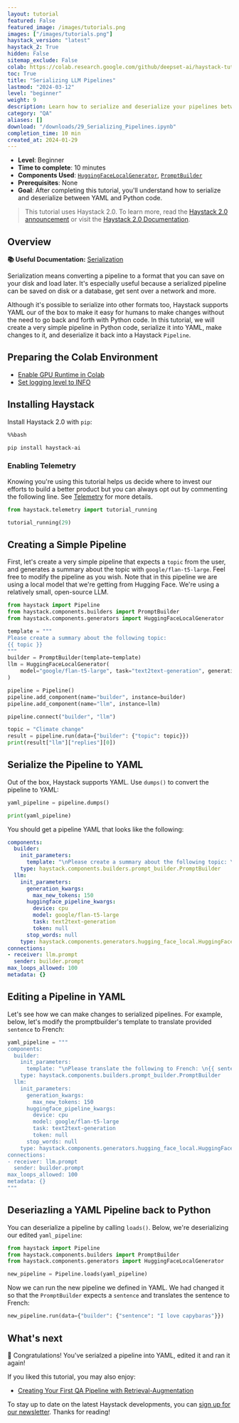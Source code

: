 ```yaml
---
layout: tutorial
featured: False
featured_image: /images/tutorials.png
images: ["/images/tutorials.png"]
haystack_version: "latest"
haystack_2: True
hidden: False
sitemap_exclude: False
colab: https://colab.research.google.com/github/deepset-ai/haystack-tutorials/blob/main/tutorials/29_Serializing_Pipelines.ipynb
toc: True
title: "Serializing LLM Pipelines"
lastmod: "2024-03-12"
level: "beginner"
weight: 9
description: Learn how to serialize and deserialize your pipelines between YAML and Python
category: "QA"
aliases: []
download: "/downloads/29_Serializing_Pipelines.ipynb"
completion_time: 10 min
created_at: 2024-01-29
---
```

    


- **Level**: Beginner
- **Time to complete**: 10 minutes
- **Components Used**: [`HuggingFaceLocalGenerator`](https://docs.haystack.deepset.ai/v2.0/docs/huggingfacelocalgenerator), [`PromptBuilder`](https://docs.haystack.deepset.ai/v2.0/docs/promptbuilder)
- **Prerequisites**: None
- **Goal**: After completing this tutorial, you'll understand how to serialize and deserialize between YAML and Python code.

> This tutorial uses Haystack 2.0. To learn more, read the [Haystack 2.0 announcement](https://haystack.deepset.ai/blog/haystack-2-release) or visit the [Haystack 2.0 Documentation](https://docs.haystack.deepset.ai/docs/intro).

## Overview

**📚 Useful Documentation:** [Serialization](https://docs.haystack.deepset.ai/v2.0/docs/serialization)

Serialization means converting a pipeline to a format that you can save on your disk and load later. It's especially useful because a serialized pipeline can be saved on disk or a database, get sent over a network and more. 

Although it's possible to serialize into other formats too, Haystack supports YAML our of the box to make it easy for humans to make changes without the need to go back and forth with Python code. In this tutorial, we will create a very simple pipeline in Python code, serialize it into YAML, make changes to it, and deserialize it back into a Haystack `Pipeline`.

## Preparing the Colab Environment

- [Enable GPU Runtime in Colab](https://docs.haystack.deepset.ai/v2.0/docs/enabling-gpu-acceleration)
- [Set logging level to INFO](https://docs.haystack.deepset.ai/v2.0/docs/logging)

## Installing Haystack

Install Haystack 2.0 with `pip`:


```bash
%%bash

pip install haystack-ai
```

### Enabling Telemetry

Knowing you're using this tutorial helps us decide where to invest our efforts to build a better product but you can always opt out by commenting the following line. See [Telemetry](https://docs.haystack.deepset.ai/v2.0/docs/enabling-telemetry) for more details.


```python
from haystack.telemetry import tutorial_running

tutorial_running(29)
```

## Creating a Simple Pipeline

First, let's create a very simple pipeline that expects a `topic` from the user, and generates a summary about the topic with `google/flan-t5-large`. Feel free to modify the pipeline as you wish. Note that in this pipeline we are using a local model that we're getting from Hugging Face. We're using a relatively small, open-source LLM.


```python
from haystack import Pipeline
from haystack.components.builders import PromptBuilder
from haystack.components.generators import HuggingFaceLocalGenerator

template = """
Please create a summary about the following topic:
{{ topic }}
"""
builder = PromptBuilder(template=template)
llm = HuggingFaceLocalGenerator(
    model="google/flan-t5-large", task="text2text-generation", generation_kwargs={"max_new_tokens": 150}
)

pipeline = Pipeline()
pipeline.add_component(name="builder", instance=builder)
pipeline.add_component(name="llm", instance=llm)

pipeline.connect("builder", "llm")
```


```python
topic = "Climate change"
result = pipeline.run(data={"builder": {"topic": topic}})
print(result["llm"]["replies"][0])
```

## Serialize the Pipeline to YAML

Out of the box, Haystack supports YAML. Use `dumps()` to convert the pipeline to YAML:


```python
yaml_pipeline = pipeline.dumps()

print(yaml_pipeline)
```

You should get a pipeline YAML that looks like the following:

```yaml
components:
  builder:
    init_parameters:
      template: "\nPlease create a summary about the following topic: \n{{ topic }}\n"
    type: haystack.components.builders.prompt_builder.PromptBuilder
  llm:
    init_parameters:
      generation_kwargs:
        max_new_tokens: 150
      huggingface_pipeline_kwargs:
        device: cpu
        model: google/flan-t5-large
        task: text2text-generation
        token: null
      stop_words: null
    type: haystack.components.generators.hugging_face_local.HuggingFaceLocalGenerator
connections:
- receiver: llm.prompt
  sender: builder.prompt
max_loops_allowed: 100
metadata: {}

```

## Editing a Pipeline in YAML

Let's see how we can make changes to serialized pipelines. For example, below, let's modify the promptbuilder's template to translate provided `sentence` to French:


```python
yaml_pipeline = """
components:
  builder:
    init_parameters:
      template: "\nPlease translate the following to French: \n{{ sentence }}\n"
    type: haystack.components.builders.prompt_builder.PromptBuilder
  llm:
    init_parameters:
      generation_kwargs:
        max_new_tokens: 150
      huggingface_pipeline_kwargs:
        device: cpu
        model: google/flan-t5-large
        task: text2text-generation
        token: null
      stop_words: null
    type: haystack.components.generators.hugging_face_local.HuggingFaceLocalGenerator
connections:
- receiver: llm.prompt
  sender: builder.prompt
max_loops_allowed: 100
metadata: {}
"""
```

## Deseriazling a YAML Pipeline back to Python

You can deserialize a pipeline by calling `loads()`. Below, we're deserializing our edited `yaml_pipeline`:


```python
from haystack import Pipeline
from haystack.components.builders import PromptBuilder
from haystack.components.generators import HuggingFaceLocalGenerator

new_pipeline = Pipeline.loads(yaml_pipeline)
```

Now we can run the new pipeline we defined in YAML. We had changed it so that the `PromptBuilder` expects a `sentence` and translates the sentence to French:


```python
new_pipeline.run(data={"builder": {"sentence": "I love capybaras"}})
```

## What's next

🎉 Congratulations! You've serialzed a pipeline into YAML, edited it and ran it again!

If you liked this tutorial, you may also enjoy:
-  [Creating Your First QA Pipeline with Retrieval-Augmentation](https://haystack.deepset.ai/tutorials/27_first_rag_pipeline)

To stay up to date on the latest Haystack developments, you can [sign up for our newsletter](https://landing.deepset.ai/haystack-community-updates?utm_campaign=developer-relations&utm_source=tutorial&utm_medium=serialization). Thanks for reading!
